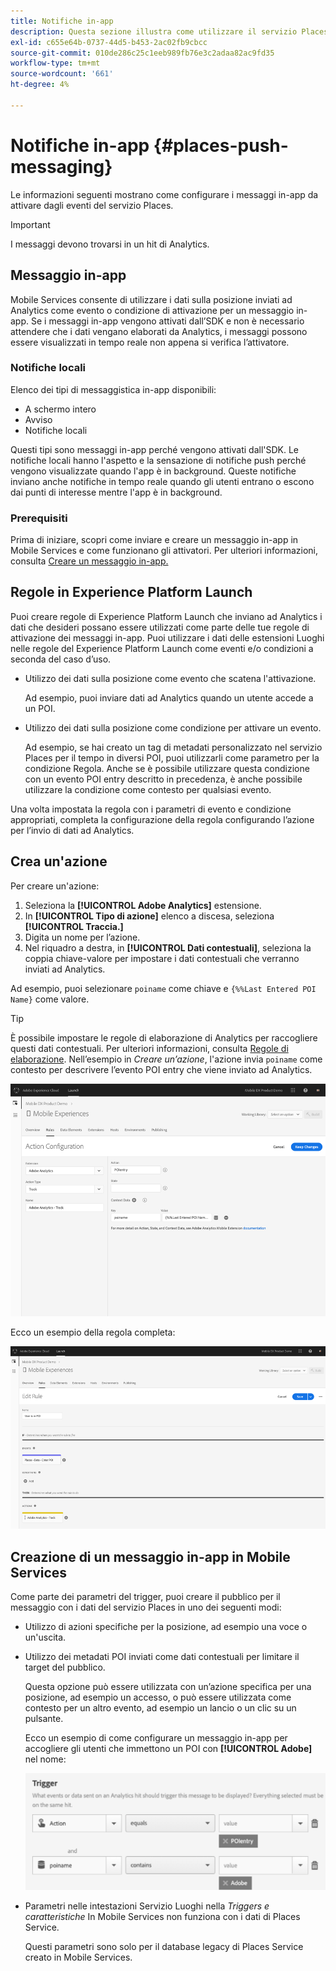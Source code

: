 ```yaml
---
title: Notifiche in-app
description: Questa sezione illustra come utilizzare il servizio Places con i messaggi in-app.
exl-id: c655e64b-0737-44d5-b453-2ac02fb9cbcc
source-git-commit: 010de286c25c1eeb989fb76e3c2adaa82ac9fd35
workflow-type: tm+mt
source-wordcount: '661'
ht-degree: 4%

---
```


# Notifiche in-app {#places-push-messaging}

Le informazioni seguenti mostrano come configurare i messaggi in-app da attivare dagli eventi del servizio Places.

>[!IMPORTANT]
>
>I messaggi devono trovarsi in un hit di Analytics.

## Messaggio in-app

Mobile Services consente di utilizzare i dati sulla posizione inviati ad Analytics come evento o condizione di attivazione per un messaggio in-app. Se i messaggi in-app vengono attivati dall’SDK e non è necessario attendere che i dati vengano elaborati da Analytics, i messaggi possono essere visualizzati in tempo reale non appena si verifica l’attivatore.

### Notifiche locali

Elenco dei tipi di messaggistica in-app disponibili:

* A schermo intero
* Avviso
* Notifiche locali

Questi tipi sono messaggi in-app perché vengono attivati dall&#39;SDK. Le notifiche locali hanno l&#39;aspetto e la sensazione di notifiche push perché vengono visualizzate quando l&#39;app è in background. Queste notifiche inviano anche notifiche in tempo reale quando gli utenti entrano o escono dai punti di interesse mentre l&#39;app è in background.

### Prerequisiti

Prima di iniziare, scopri come inviare e creare un messaggio in-app in Mobile Services e come funzionano gli attivatori. Per ulteriori informazioni, consulta [Creare un messaggio in-app.](https://docs.adobe.com/content/help/en/mobile-services/using/messaging-ug/inapp-messages/t-in-app-message.html)

## Regole in Experience Platform Launch

Puoi creare regole di Experience Platform Launch che inviano ad Analytics i dati che desideri possano essere utilizzati come parte delle tue regole di attivazione dei messaggi in-app. Puoi utilizzare i dati delle estensioni Luoghi nelle regole del Experience Platform Launch come eventi e/o condizioni a seconda del caso d’uso.

* Utilizzo dei dati sulla posizione come evento che scatena l&#39;attivazione.

   Ad esempio, puoi inviare dati ad Analytics quando un utente accede a un POI.

* Utilizzo dei dati sulla posizione come condizione per attivare un evento.

   Ad esempio, se hai creato un tag di metadati personalizzato nel servizio Places per il tempo in diversi POI, puoi utilizzarli come parametro per la condizione Regola. Anche se è possibile utilizzare questa condizione con un evento POI entry descritto in precedenza, è anche possibile utilizzare la condizione come contesto per qualsiasi evento.

Una volta impostata la regola con i parametri di evento e condizione appropriati, completa la configurazione della regola configurando l’azione per l’invio di dati ad Analytics.

## Crea un&#39;azione

Per creare un&#39;azione:

1. Seleziona la **[!UICONTROL Adobe Analytics]** estensione.
1. In **[!UICONTROL Tipo di azione]** elenco a discesa, seleziona **[!UICONTROL Traccia.]**
1. Digita un nome per l’azione.
1. Nel riquadro a destra, in **[!UICONTROL Dati contestuali]**, seleziona la coppia chiave-valore per impostare i dati contestuali che verranno inviati ad Analytics.

Ad esempio, puoi selezionare `poiname` come chiave e `{%%Last Entered POI Name}` come valore.

>[!TIP]
>
>È possibile impostare le regole di elaborazione di Analytics per raccogliere questi dati contestuali. Per ulteriori informazioni, consulta [Regole di elaborazione](https://docs.adobe.com/content/help/en/analytics/implementation/analytics-basics/ref-processing-rules.html). Nell’esempio in *Creare un’azione*, l&#39;azione invia `poiname` come contesto per descrivere l’evento POI entry che viene inviato ad Analytics.

![creazione di un&#39;azione](/help/assets/configure-action.png)

Ecco un esempio della regola completa:

![regola completata](/help/assets/create-a-rule.png)

## Creazione di un messaggio in-app in Mobile Services

Come parte dei parametri del trigger, puoi creare il pubblico per il messaggio con i dati del servizio Places in uno dei seguenti modi:

* Utilizzo di azioni specifiche per la posizione, ad esempio una voce o un&#39;uscita.
* Utilizzo dei metadati POI inviati come dati contestuali per limitare il target del pubblico.

   Questa opzione può essere utilizzata con un’azione specifica per una posizione, ad esempio un accesso, o può essere utilizzata come contesto per un altro evento, ad esempio un lancio o un clic su un pulsante.

   Ecco un esempio di come configurare un messaggio in-app per accogliere gli utenti che immettono un POI con **[!UICONTROL Adobe]** nel nome:

   ![parametri di attivazione](/help/assets/trigger-parameters.png)

* Parametri nelle intestazioni Servizio Luoghi nella *Triggers e caratteristiche* In Mobile Services non funziona con i dati di Places Service.

   Questi parametri sono solo per il database legacy di Places Service creato in Mobile Services.
